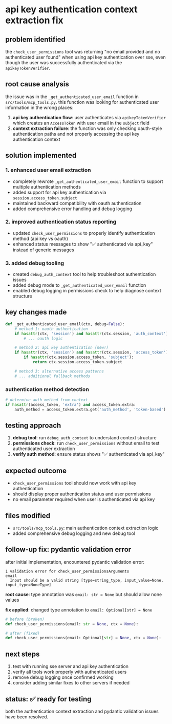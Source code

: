 # api key authentication context extraction fix

## problem identified

the `check_user_permissions` tool was returning "no email provided and no authenticated user found" when using api key authentication over sse, even though the user was successfully authenticated via the `apikeyTokenVerifier`.

## root cause analysis

the issue was in the `_get_authenticated_user_email` function in `src/tools/mcp_tools.py`. this function was looking for authenticated user information in the wrong places:

1. **api key authentication flow**: user authenticates via `apikeyTokenVerifier` which creates an `AccessToken` with user email in the `subject` field
2. **context extraction failure**: the function was only checking oauth-style authentication paths and not properly accessing the api key authentication context

## solution implemented

### 1. enhanced user email extraction

- completely rewrote `_get_authenticated_user_email` function to support multiple authentication methods
- added support for api key authentication via `session.access_token.subject`
- maintained backward compatibility with oauth authentication
- added comprehensive error handling and debug logging

### 2. improved authentication status reporting

- updated `check_user_permissions` to properly identify authentication method (api key vs oauth)
- enhanced status messages to show "✅ authenticated via api_key" instead of generic messages

### 3. added debug tooling

- created `debug_auth_context` tool to help troubleshoot authentication issues
- added debug mode to `_get_authenticated_user_email` function
- enabled debug logging in permissions check to help diagnose context structure

## key changes made

```python
def _get_authenticated_user_email(ctx, debug=False):
    # method 1: oauth authentication
    if hasattr(ctx, 'session') and hasattr(ctx.session, 'auth_context'):
        # ... oauth logic

    # method 2: api key authentication (new!)
    if hasattr(ctx, 'session') and hasattr(ctx.session, 'access_token'):
        if hasattr(ctx.session.access_token, 'subject'):
            return ctx.session.access_token.subject

    # method 3: alternative access patterns
    # ... additional fallback methods
```

### authentication method detection

```python
# determine auth method from context
if hasattr(access_token, 'extra') and access_token.extra:
    auth_method = access_token.extra.get('auth_method', 'token-based')
```

## testing approach

1. **debug tool**: run `debug_auth_context` to understand context structure
2. **permissions check**: run `check_user_permissions` without email to test authenticated user extraction
3. **verify auth method**: ensure status shows "✅ authenticated via api_key"

## expected outcome

- `check_user_permissions` tool should now work with api key authentication
- should display proper authentication status and user permissions
- no email parameter required when user is authenticated via api key

## files modified

- `src/tools/mcp_tools.py`: main authentication context extraction logic
- added comprehensive debug logging and new debug tool

## follow-up fix: pydantic validation error

after initial implementation, encountered pydantic validation error:
```
1 validation error for check_user_permissionsArguments
email
  Input should be a valid string [type=string_type, input_value=None, input_type=NoneType]
```

**root cause**: type annotation was `email: str = None` but should allow none values

**fix applied**: changed type annotation to `email: Optional[str] = None`

```python
# before (broken)
def check_user_permissions(email: str = None, ctx = None):

# after (fixed)  
def check_user_permissions(email: Optional[str] = None, ctx = None):
```

## next steps

1. test with running sse server and api key authentication
2. verify all tools work properly with authenticated users  
3. remove debug logging once confirmed working
4. consider adding similar fixes to other servers if needed

## status: ✅ ready for testing

both the authentication context extraction and pydantic validation issues have been resolved.

